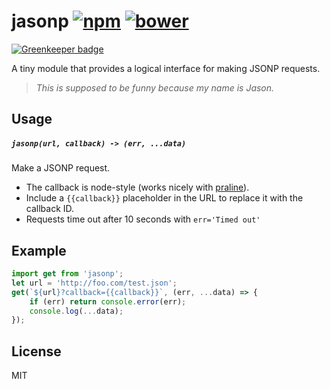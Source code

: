 jasonp [![npm]](http://npm.im/jasonp) [![bower]](http://bower.io/search/?q=jasonp)
======

[![Greenkeeper badge](https://badges.greenkeeper.io/developit/jasonp.svg)](https://greenkeeper.io/)

A tiny module that provides a logical interface for making JSONP requests.

> _This is supposed to be funny because my name is Jason._


Usage
-----

##### `jasonp(url, callback) -> (err, ...data)`

Make a JSONP request.

* The callback is node-style (works nicely with [praline]).
* Include a `{{callback}}` placeholder in the URL to replace it with the callback ID.
* Requests time out after 10 seconds with `err='Timed out'`


Example
-------

```js
import get from 'jasonp';
let url = 'http://foo.com/test.json';
get(`${url}?callback={{callback}}`, (err, ...data) => {
	if (err) return console.error(err);
	console.log(...data);
});
```


License
-------

MIT

[npm]: https://img.shields.io/npm/v/jasonp.svg
[bower]: https://img.shields.io/bower/v/jasonp.svg
[praline]: (https://github.com/developit/praline)
